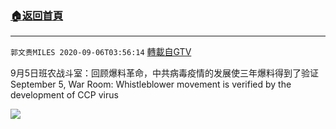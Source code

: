 ﻿###  [:house:返回首頁](https://github.com/ourhimalayas/txt)
---

`郭文贵MILES 2020-09-06T03:56:14` [轉載自GTV](https://gtv.org/web/#/UserInfo/5e596957357cc612d35a8044)

9月5日班农战斗室：回顾爆料革命，中共病毒疫情的发展使三年爆料得到了验证
September 5, War Room: Whistleblower movement is verified by the development of CCP virus

[![](https://filegroup.gtv.org/cdn-cgi/image/width=600/https://filegroup.gtv.org/group3/web/20200906/14/13/0/abac480ad50d515dbd0ec0022853b158.png)](https://filegroup.gtv.org/group3/default/20200906/03/56/0/66a6b06b18ac71fcd2b7d0d646371dc8.MOV)
